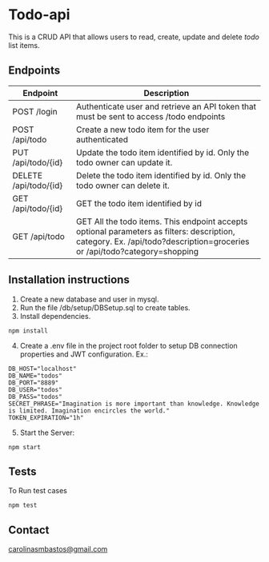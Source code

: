 # Todo-api

This is a CRUD API that allows users to read, create, update and delete *todo* list items.

## Endpoints

| Endpoint  | Description |
| ------------- | ------------- |
| POST /login | Authenticate user and retrieve an API token that must be sent to access /todo endpoints |
| POST /api/todo | Create a new todo item for the user authenticated |
| PUT /api/todo/{id} | Update the todo item identified by id. Only the todo owner can update it. |
| DELETE /api/todo/{id} | Delete the todo item identified by id. Only the todo owner can delete it. |
| GET /api/todo/{id} | GET the todo item identified by id |
| GET /api/todo | GET All the todo items. This endpoint accepts optional parameters as filters: description, category. Ex. /api/todo?description=groceries or /api/todo?category=shopping |



## Installation instructions

1. Create a new database and user in mysql.
2. Run the file /db/setup/DBSetup.sql to create tables.
3. Install dependencies.
```
npm install
```
4. Create a .env file in the project root folder to setup DB connection properties and JWT configuration. Ex.:
```
DB_HOST="localhost"
DB_NAME="todos"
DB_PORT="8889"
DB_USER="todos"
DB_PASS="todos"
SECRET_PHRASE="Imagination is more important than knowledge. Knowledge is limited. Imagination encircles the world."
TOKEN_EXPIRATION="1h"
```
5. Start the Server:
```
npm start
```

## Tests

To Run test cases
```
npm test
```

## Contact

carolinasmbastos@gmail.com
